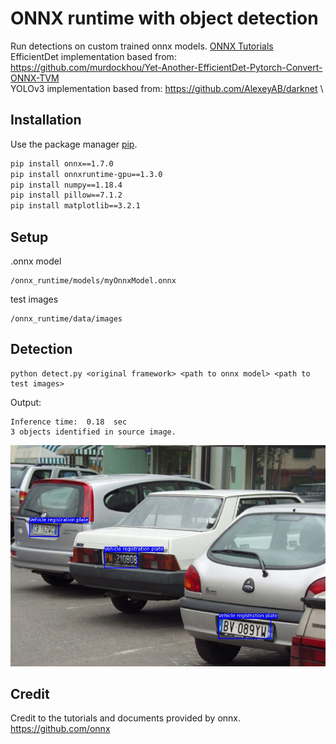 # ONNX runtime with object detection

Run detections on custom trained onnx models.
[ONNX Tutorials](https://github.com/onnx/onnx-docker/blob/master/onnx-ecosystem/inference_demos/yoloV3_object_detection_onnxruntime_inference.ipynb) \
EfficientDet implementation based from: https://github.com/murdockhou/Yet-Another-EfficientDet-Pytorch-Convert-ONNX-TVM \
YOLOv3 implementation based from: https://github.com/AlexeyAB/darknet \

## Installation

Use the package manager [pip](https://pip.pypa.io/en/stable/).

```bash
pip install onnx==1.7.0
pip install onnxruntime-gpu==1.3.0
pip install numpy==1.18.4
pip install pillow==7.1.2
pip install matplotlib==3.2.1
```

## Setup

.onnx model
```
/onnx_runtime/models/myOnnxModel.onnx
```
test images
```
/onnx_runtime/data/images
```

## Detection

```
python detect.py <original framework> <path to onnx model> <path to test images>
```
Output:
```
Inference time:  0.18  sec
3 objects identified in source image.
```
![alt text](data/predictions/predictions.jpg)
## Credit
Credit to the tutorials and documents provided by onnx. \
https://github.com/onnx
